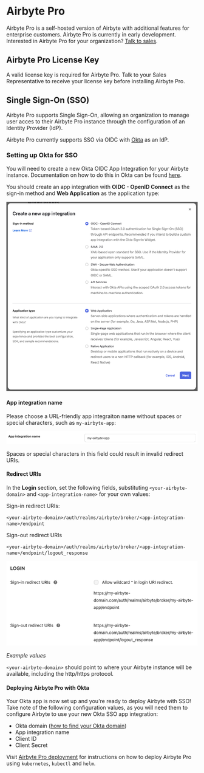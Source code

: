 # Airbyte Pro

Airbyte Pro is a self-hosted version of Airbyte with additional features for enterprise customers. Airbyte Pro is currently in early development. Interested in Airbyte Pro for your organization? [Talk to sales](https://airbyte.com/company/talk-to-sales).

## Airbyte Pro License Key

A valid license key is required for Airbyte Pro. Talk to your Sales Representative to receive your license key before installing Airbyte Pro.

## Single Sign-On (SSO)

Airbyte Pro supports Single Sign-On, allowing an organization to manage user acces to their Airbyte Pro instance through the configuration of an Identity Provider (IdP).

Airbyte Pro currently supports SSO via OIDC with [Okta](https://www.okta.com/) as an IdP.

### Setting up Okta for SSO

You will need to create a new Okta OIDC App Integration for your Airbyte instance. Documentation on how to do this in Okta can be found [here](https://help.okta.com/en-us/Content/Topics/Apps/Apps_App_Integration_Wizard_OIDC.htm).

You should create an app integration with **OIDC - OpenID Connect** as the sign-in method and **Web Application** as the application type:

![Screenshot of Okta app integration creation modal](./assets/docs/okta-create-new-app-integration.png)

#### App integration name

Please choose a URL-friendly app integraiton name without spaces or special characters, such as `my-airbyte-app`:

![Screenshot of Okta app integration name](./assets/docs/okta-app-integration-name.png)

Spaces or special characters in this field could result in invalid redirect URIs.

#### Redirect URIs

In the **Login** section, set the following fields, substituting `<your-airbyte-domain>` and `<app-integration-name>` for your own values:

Sign-in redirect URIs:

```
<your-airbyte-domain>/auth/realms/airbyte/broker/<app-integration-name>/endpoint
```

Sign-out redirect URIs

```
<your-airbyte-domain>/auth/realms/airbyte/broker/<app-integration-name>/endpoint/logout_response
```

![Okta app integration name screenshot](./assets/docs/okta-login-redirect-uris.png)

_Example values_

`<your-airbyte-domain>` should point to where your Airbyte instance will be available, including the http/https protocol.

#### Deploying Airbyte Pro with Okta

Your Okta app is now set up and you're ready to deploy Airbyte with SSO! Take note of the following configuration values, as you will need them to configure Airbyte to use your new Okta SSO app integration:

- Okta domain ([how to find your Okta domain](https://developer.okta.com/docs/guides/find-your-domain/main/))
- App integration name
- Client ID
- Client Secret

Visit [Airbyte Pro deployment](/deploying-airbyte/on-kubernetes-via-helm#alpha-airbyte-pro-deployment) for instructions on how to deploy Airbyte Pro using `kubernetes`, `kubectl` and `helm`.
